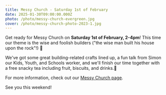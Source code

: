 ```yaml
---
title: Messy Church - Saturday 1st of February
date: 2025-01-30T09:00:00.000Z
photo: /photo/messy-church-evergreen.jpg
cover: /photo/messy-church-photo-2023-1.jpg
---
```


Get ready for Messy Church on **Saturday 1st of February, 2-4pm**! This time our theme is the wise and foolish builders ("the wise man built his house upon the rock"!) 🏡

We've got some great building-related crafts lined up, a fun talk from Simon our Kids, Youth, and Schools worker, and we'll finish our time together with a free snacky tea including fruit, biscuits, and drinks.🍎

For more information, check out our [Messy Church page](/services/messychurch/).

See you this weekend!
